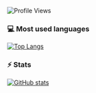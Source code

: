 ![Profile Views](https://hits.seeyoufarm.com/api/count/incr/badge.svg?url=https://github.com/r3dm4st3r?&title=Profile%20Views)

### 💻 Most used languages 
[![Top Langs](https://gitstats-navy.vercel.app/api/top-langs/?username=r3dm4st3r&layout=compact)](https://prafullaranjan.com)

### ⚡️ Stats 

[![GitHub stats](https://github-stats-alpha.vercel.app/api/?username=r3dm4st3r&layout=compact&ic=333&tc=333)](https://prafullaranjan.com)
